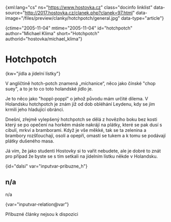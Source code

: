 
{xml:lang="cs" ns="https://www.hostovka.cz" class="docinfo linklist" data-source="http://2017.hostovka.cz/clanek.php?clanek=97.html" data-image="/files/preview/clanky/hotchpotch/general.jpg" data-type="article"}

{ctime="2005-11-04" mtime="2005-11-04" id="hotchpotch" author="Michael Klíma" short="Hotchpotch" authorid="hostovka/michael_klima"}

# Hotchpotch

<!-- generated attribute kw by user_updatekw.sh on 2020-07-05, do not edit -->

{kw="jídla a jídelní lístky"}

V angličtině hotch-potch znamená „míchanice“, něco jako čínské "chop suey", a to je to co toto holandské jídlo je.

Je to něco jako "hoppl-poppl" o jehož původu mám určité dilema. V Holandsku hotchpotch je znám již od dob obléhání Leydenu, kdy se jím krmili jeho hladující obránci.

Dnešní, zřejmě vylepšený hotchpotch se dělá z hovězího boku bez kosti který se po opečení na horkém másle nakrájí na plátky, které se pak dusí s cibulí, mrkví a bramborami. Když je vše měkké, tak se ta zelenina a brambory rozšťouchají, osolí a opepří, omastí se tukem a k tomu se podávají plátky dušeného masa.

Já vím, že jako studenti Hostovky si to vařit nebudete, ale je dobré to znát pro případ že byste se s tím setkali na jídelním lístku někde v Holandsku.

{id="dalsi" var="inputvar-pribuzne_h"}

## n/a

n/a

{var="inputvar-relation@var"}

Příbuzné články nejsou k dispozici

